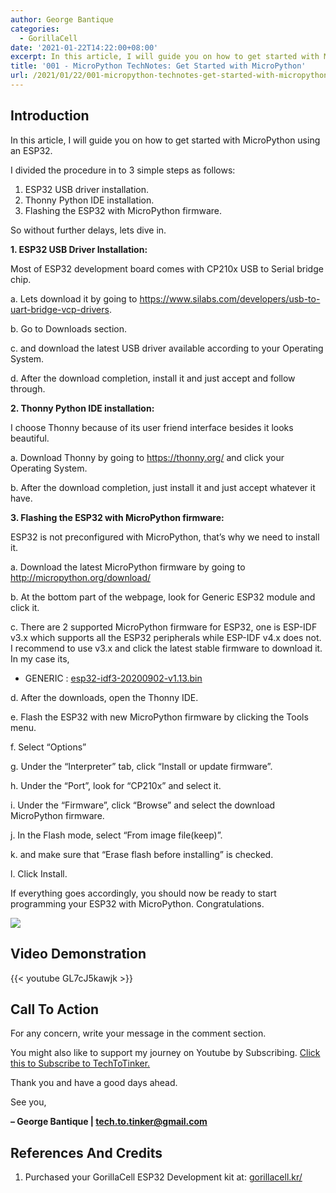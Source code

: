 ```yaml
---
author: George Bantique
categories:
  - GorillaCell
date: '2021-01-22T14:22:00+08:00'
excerpt: In this article, I will guide you on how to get started with MicroPython using an ESP32.
title: '001 - MicroPython TechNotes: Get Started with MicroPython'
url: /2021/01/22/001-micropython-technotes-get-started-with-micropython/
---
```


## **Introduction**

In this article, I will guide you on how to get started with MicroPython using an ESP32.

I divided the procedure in to 3 simple steps as follows:

1. ESP32 USB driver installation.
2. Thonny Python IDE installation.
3. Flashing the ESP32 with MicroPython firmware.

So without further delays, lets dive in.

**1. ESP32 USB Driver Installation:**

 Most of ESP32 development board comes with CP210x USB to Serial bridge chip.

 a. Lets download it by going to <https://www.silabs.com/developers/usb-to-uart-bridge-vcp-drivers>.

 b. Go to Downloads section.

 c. and download the latest USB driver available according to your Operating System.

 d. After the download completion, install it and just accept and follow through.

**2. Thonny Python IDE installation:**

 I choose Thonny because of its user friend interface besides it looks beautiful.

 a. Download Thonny by going to <https://thonny.org/> and click your Operating System.

 b. After the download completion, just install it and just accept whatever it have.

**3. Flashing the ESP32 with MicroPython firmware:**

 ESP32 is not preconfigured with MicroPython, that’s why we need to install it.

 a. Download the latest MicroPython firmware by going to <http://micropython.org/download/>

 b. At the bottom part of the webpage, look for Generic ESP32 module and click it.

 c. There are 2 supported MicroPython firmware for ESP32, one is ESP-IDF v3.x which supports all the ESP32 peripherals while ESP-IDF v4.x does not. I recommend to use v3.x and click the latest stable firmware to download it. In my case its,

- GENERIC : [esp32-idf3-20200902-v1.13.bin](http://micropython.org/resources/firmware/esp32-idf3-20200902-v1.13.bin)

 d. After the downloads, open the Thonny IDE.

 e. Flash the ESP32 with new MicroPython firmware by clicking the Tools menu.

 f. Select “Options”

 g. Under the “Interpreter” tab, click “Install or update firmware”.

 h. Under the “Port”, look for “CP210x” and select it.

 i. Under the “Firmware”, click “Browse” and select the download MicroPython firmware.

 j. In the Flash mode, select “From image file(keep)”.

 k. and make sure that “Erase flash before installing” is checked.

 l. Click Install.

If everything goes accordingly, you should now be ready to start programming your ESP32 with MicroPython. Congratulations.

![](/images/001-technotes-firmware-techtotinker.png)


## **Video Demonstration**

{{< youtube GL7cJ5kawjk >}}

## **Call To Action**

For any concern, write your message in the comment section.

You might also like to support my journey on Youtube by Subscribing. [Click this to Subscribe to TechToTinker.](https://www.youtube.com/c/TechToTinker?sub_confirmation=1)

Thank you and have a good days ahead.

See you,

**– George Bantique | tech.to.tinker@gmail.com**

## **References And Credits**

1. Purchased your GorillaCell ESP32 Development kit at: 
[gorillacell.kr/](http://gorillacell.kr/)

